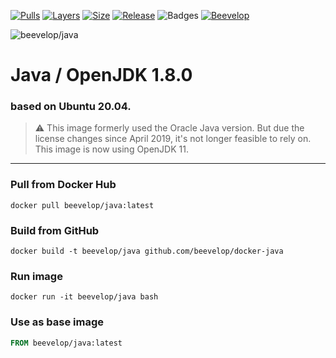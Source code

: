 [![Pulls](https://shields.beevelop.com/docker/pulls/beevelop/java.svg?style=flat-square)](https://links.beevelop.com/d-java)
[![Layers](https://shields.beevelop.com/docker/image/layers/beevelop/java/latest.svg?style=flat-square)](https://links.beevelop.com/d-java)
[![Size](https://shields.beevelop.com/docker/image/size/beevelop/java/latest.svg?style=flat-square)](https://links.beevelop.com/d-java)
[![Release](https://shields.beevelop.com/github/release/beevelop/docker-java.svg?style=flat-square)](https://github.com/beevelop/docker-java/releases)
![Badges](https://shields.beevelop.com/badge/badges-7-brightgreen.svg?style=flat-square)
[![Beevelop](https://links.beevelop.com/honey-badge)](https://beevelop.com)

![beevelop/java](/icon.png?raw=true)

# Java / OpenJDK 1.8.0

### based on Ubuntu 20.04.

> ⚠ This image formerly used the Oracle Java version. But due the license changes since April 2019, it's not longer feasible to rely on. This image is now using OpenJDK 11.

---

### Pull from Docker Hub

```
docker pull beevelop/java:latest
```

### Build from GitHub

```
docker build -t beevelop/java github.com/beevelop/docker-java
```

### Run image

```
docker run -it beevelop/java bash
```

### Use as base image

```Dockerfile
FROM beevelop/java:latest
```
